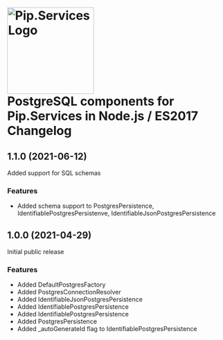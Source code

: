 # <img src="https://uploads-ssl.webflow.com/5ea5d3315186cf5ec60c3ee4/5edf1c94ce4c859f2b188094_logo.svg" alt="Pip.Services Logo" width="200"> <br/> PostgreSQL components for Pip.Services in Node.js / ES2017 Changelog

## <a name="1.1.0"></a> 1.1.0 (2021-06-12) 

Added support for SQL schemas

### Features
* Added schema support to PostgresPersistence, IdentifiablePostgresPersistenve, IdentifiableJsonPostgresPersistence

## <a name="1.0.0"></a> 1.0.0 (2021-04-29) 

Initial public release

### Features
* Added DefaultPostgresFactory
* Added PostgresConnectionResolver
* Added IdentifiableJsonPostgresPersistence
* Added IdentifiablePostgresPersistence
* Added IdentifiablePostgresPersistence
* Added PostgresPersistence
* Added _autoGenerateId flag to IdentifiablePostgresPersistence


